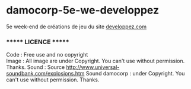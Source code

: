 # damocorp-5e-we-developpez

5e week-end de créations de jeu du site <a href="http://jeux.developpez.com/actu/87563/Annonce-du-cinquieme-week-end-de-programmation-de-jeux-video-sur-Developpez-com-reservez-le-week-end-du-28-au-30-aout-pour-etre-avec-nous/">developpez.com</a>

<h3>***** LICENCE *****</h3>

Code : Free use and no copyright<br />
Image : All image are under Copyright. You can't use without permission. Thanks.
Sound : Source http://www.universal-soundbank.com/explosions.htm
Sound damocorp : under Copyright. You can't use without permission. Thanks.
